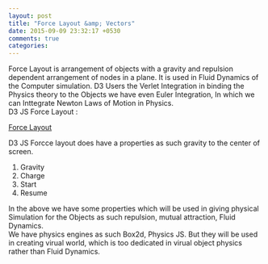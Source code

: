 ```yaml
---
layout: post
title: "Force Layout &amp; Vectors"
date: 2015-09-09 23:32:17 +0530
comments: true
categories: 
---
```

Force Layout is arrangement of objects with a gravity and repulsion dependent arrangement of nodes in a plane. It is used in Fluid Dynamics of the Computer simulation. D3 Users the Verlet Integration in binding the Physics theory to the Objects we have even Euler Integration, In which we can Inttegrate Newton Laws of Motion in Physics.
<br/>
D3 JS Force Layout : <br/>

[Force Layout](https://github.com/mbostock/d3/wiki/Force-Layout)

D3 JS Forcce layout does have a properties as such gravity to the center of screen.

1. Gravity
2. Charge
3. Start
4. Resume

In the above we have some properties which will be used in giving physical Simulation for the Objects as such repulsion, mutual attraction, Fluid Dynamics.
<br/>
We have physics engines as such Box2d, Physics JS. But they will be used in creating virual world, which is too dedicated in virual object physics rather than Fluid Dynamics.
